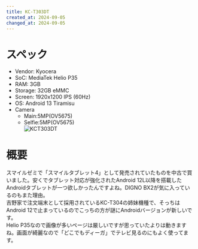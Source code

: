 ```yaml
---
title: KC-T303DT
created_at: 2024-09-05
changed_at: 2024-09-05
---
```


# スペック
- Vendor: Kyocera
- SoC: MediaTek Helio P35
- RAM: 3GB
- Storage: 32GB eMMC
- Screen: 1920x1200 IPS (60Hz)
- OS: Android 13 Tiramisu
- Camera
  - Main:5MP(OV5675)
  - Selfie:5MP(OV5675) <br>
![KCT303DT](https://media.misskeyusercontent.jp/io/99b073f8-73d5-45fe-b809-0d753285fba3.JPG)

# 概要
スマイルゼミで「スマイルタブレット4」として発売されていたものを中古で買いました。安くでタブレット対応が強化されたAndroid 12L以降を搭載したAndroidタブレットが一つ欲しかったんですよね。DIGNO BX2が気に入っているのもまた理由。<br>
吉野家で注文端末として採用されているKC-T304の姉妹機種で、そっちはAndroid 12で止まっているのでこっちの方が謎にAndroidバージョンが新しいです。<br>
Helio P35なので画像が多いページは厳しいですが思っていたよりは動きますね。画面が綺麗なので「どこでもディーガ」でテレビ見るのにもよく使ってます。